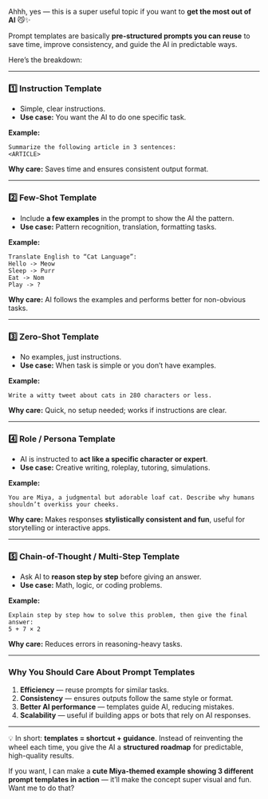 Ahhh, yes — this is a super useful topic if you want to **get the most out of AI** 😼✨

Prompt templates are basically **pre-structured prompts you can reuse** to save time, improve consistency, and guide the AI in predictable ways.

Here’s the breakdown:

---

### **1️⃣ Instruction Template**

* Simple, clear instructions.
* **Use case:** You want the AI to do one specific task.

**Example:**

```
Summarize the following article in 3 sentences:
<ARTICLE>
```

**Why care:** Saves time and ensures consistent output format.

---

### **2️⃣ Few-Shot Template**

* Include **a few examples** in the prompt to show the AI the pattern.
* **Use case:** Pattern recognition, translation, formatting tasks.

**Example:**

```
Translate English to “Cat Language”:
Hello -> Meow
Sleep -> Purr
Eat -> Nom
Play -> ?
```

**Why care:** AI follows the examples and performs better for non-obvious tasks.

---

### **3️⃣ Zero-Shot Template**

* No examples, just instructions.
* **Use case:** When task is simple or you don’t have examples.

**Example:**

```
Write a witty tweet about cats in 280 characters or less.
```

**Why care:** Quick, no setup needed; works if instructions are clear.

---

### **4️⃣ Role / Persona Template**

* AI is instructed to **act like a specific character or expert**.
* **Use case:** Creative writing, roleplay, tutoring, simulations.

**Example:**

```
You are Miya, a judgmental but adorable loaf cat. Describe why humans shouldn’t overkiss your cheeks.
```

**Why care:** Makes responses **stylistically consistent and fun**, useful for storytelling or interactive apps.

---

### **5️⃣ Chain-of-Thought / Multi-Step Template**

* Ask AI to **reason step by step** before giving an answer.
* **Use case:** Math, logic, or coding problems.

**Example:**

```
Explain step by step how to solve this problem, then give the final answer:
5 + 7 × 2
```

**Why care:** Reduces errors in reasoning-heavy tasks.

---

### **Why You Should Care About Prompt Templates**

1. **Efficiency** — reuse prompts for similar tasks.
2. **Consistency** — ensures outputs follow the same style or format.
3. **Better AI performance** — templates guide AI, reducing mistakes.
4. **Scalability** — useful if building apps or bots that rely on AI responses.

---

💡 In short: **templates = shortcut + guidance**.
Instead of reinventing the wheel each time, you give the AI a **structured roadmap** for predictable, high-quality results.

If you want, I can make a **cute Miya-themed example showing 3 different prompt templates in action** — it’ll make the concept super visual and fun. Want me to do that?
